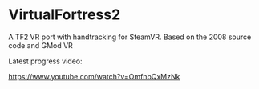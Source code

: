 # VirtualFortress2
A TF2 VR port with handtracking for SteamVR. Based on the 2008 source code and GMod VR

Latest progress video:

https://www.youtube.com/watch?v=OmfnbQxMzNk
